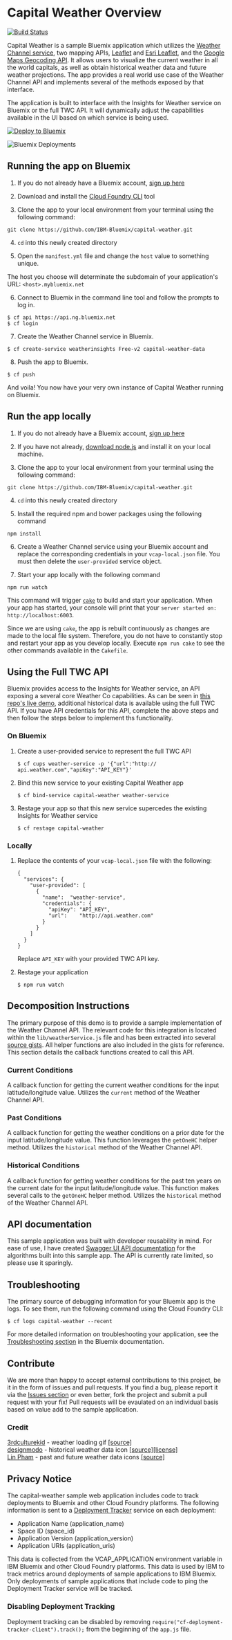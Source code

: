 # Capital Weather Overview

[![Build Status](https://travis-ci.org/IBM-Bluemix/capital-weather.svg?branch=master)](https://travis-ci.org/IBM-Bluemix/capital-weather)

Capital Weather is a sample Bluemix application which utilizes the [Weather Channel service][weather_insights_url], two mapping APIs, [Leaflet][leaflet_url] and [Esri Leaflet][esri_leaflet_url], and the [Google Maps Geocoding API][geocoding_api_url]. It allows users to visualize the current weather in all the world capitals, as well as obtain historical weather data and future weather projections. The app provides a real world use case of the Weather Channel API and implements several of the methods exposed by that interface.

The application is built to interface with the Insights for Weather service on Bluemix or the full TWC API. It will dynamically adjust the capabilities available in the UI based on which service is being used.

[![Deploy to Bluemix](https://bluemix.net/deploy/button.png)](https://bluemix.net/deploy)

![Bluemix Deployments](https://deployment-tracker.mybluemix.net/stats/eff78d4dfb884b87f7ff7aae5fe0f45d/badge.svg)

## Running the app on Bluemix

1. If you do not already have a Bluemix account, [sign up here][bluemix_signup_url]

2. Download and install the [Cloud Foundry CLI][cloud_foundry_url] tool

3. Clone the app to your local environment from your terminal using the following command:

  ```
  git clone https://github.com/IBM-Bluemix/capital-weather.git
  ```

4. `cd` into this newly created directory

5. Open the `manifest.yml` file and change the `host` value to something unique.

  The host you choose will determinate the subdomain of your application's URL:  `<host>.mybluemix.net`

6. Connect to Bluemix in the command line tool and follow the prompts to log in.

  ```
  $ cf api https://api.ng.bluemix.net
  $ cf login
  ```

7. Create the Weather Channel service in Bluemix.

  ```
  $ cf create-service weatherinsights Free-v2 capital-weather-data
  ```

8. Push the app to Bluemix.

  ```
  $ cf push
  ```

And voila! You now have your very own instance of Capital Weather running on Bluemix.

## Run the app locally
1. If you do not already have a Bluemix account, [sign up here][bluemix_signup_url]

2. If you have not already, [download node.js][download_node_url] and install it on your local machine.

3. Clone the app to your local environment from your terminal using the following command:

  ```
  git clone https://github.com/IBM-Bluemix/capital-weather.git
  ```

4. `cd` into this newly created directory

5. Install the required npm and bower packages using the following command

  ```
  npm install
  ```

6. Create a Weather Channel service using your Bluemix account and replace the corresponding credentials in your `vcap-local.json` file. You must then delete the `user-provided` service object.

7. Start your app locally with the following command

  ```
  npm run watch
  ```

This command will trigger [`cake`][cake_url] to build and start your application. When your app has started, your console will print that your `server started on: http://localhost:6003`.

Since we are using `cake`, the app is rebuilt continuously as changes are made to the local file system. Therefore, you do not have to constantly stop and restart your app as you develop locally. Execute `npm run cake` to see the other commands available in the `Cakefile`.

## Using the Full TWC API
Bluemix provides access to the Insights for Weather service, an API exposing a several core Weather Co capabilities. As can be seen in [this repo's live demo][live_demo_url], additional historical data is available using the full TWC API. If you have API credentials for this API, complete the above steps and then follow the steps below to implement ths functionality.

### On Bluemix
1. Create a user-provided service to represent the full TWC API

	```
	$ cf cups weather-service -p '{"url":"http://	api.weather.com","apiKey":"API_KEY"}'
	```
2. Bind this new service to your existing Capital Weather app

	```
	$ cf bind-service capital-weather weather-service
	```
3. Restage your app so that this new service supercedes the existing Insights for Weather service

	```
	$ cf restage capital-weather
	```
	
### Locally
1. Replace the contents of your `vcap-local.json` file with the following:

	```
	{
	  "services": {
	    "user-provided": [
	      {
	        "name":  "weather-service",
	        "credentials": {
	          "apiKey": "API_KEY",
	          "url":    "http://api.weather.com"
	        }
	      }
	    ]
	  }
	}
	```
	Replace `API_KEY` with your provided TWC API key.
	
2. Restage your application

	```
	$ npm run watch
	```

## Decomposition Instructions
The primary purpose of this demo is to provide a sample implementation of the Weather Channel API. The relevant code for this integration is located within the `lib/weatherService.js` file and has been extracted into several [source gists][gist_url]. All helper functions are also included in the gists for reference. This section details the callback functions created to call this API.

### Current Conditions

A callback function for getting the current weather conditions for the input latitude/longitude value. Utilizes the `current` method of the Weather Channel API.

### Past Conditions

A callback function for getting the weather conditions on a prior date for the input latitude/longitude value. This function leverages the `getOneHC` helper method. Utilizes the `historical` method of the Weather Channel API.

### Historical Conditions

A callback function for getting weather conditions for the past ten years on the current date for the input latitude/longitude value. This function makes several calls to the `getOneHC` helper method. Utilizes the `historical` method of the Weather Channel API.

## API documentation
This sample application was built with developer reusability in mind. For ease of use, I have created [Swagger UI API documentation][swagger_api_url] for the algorithms built into this sample app. The API is currently rate limited, so please use it sparingly.

## Troubleshooting

The primary source of debugging information for your Bluemix app is the logs. To see them, run the following command using the Cloud Foundry CLI:

  ```
  $ cf logs capital-weather --recent
  ```
For more detailed information on troubleshooting your application, see the [Troubleshooting section](https://www.ng.bluemix.net/docs/troubleshoot/tr.html) in the Bluemix documentation.

## Contribute
We are more than happy to accept external contributions to this project, be it in the form of issues and pull requests. If you find a bug, please report it via the [Issues section][issues_url] or even better, fork the project and submit a pull request with your fix! Pull requests will be evaulated on an individual basis based on value add to the sample application.

### Credit
[3rdculturekid][3rdculturekid_url] - weather loading gif [[source]][weather_loading_gif_url]  
[designmodo][design_modo_url] - historical weather data icon [[source]][history_icon_url][[license]][creative_commons_url]  
[Lin Pham][linh_pham_url] - past and future weather data icons [[source]][past_future_icon_url]

## Privacy Notice
The capital-weather sample web application includes code to track deployments to Bluemix and other Cloud Foundry platforms. The following information is sent to a [Deployment Tracker](https://github.com/cloudant-labs/deployment-tracker) service on each deployment:

* Application Name (application_name)
* Space ID (space_id)
* Application Version (application_version)
* Application URIs (application_uris)

This data is collected from the VCAP_APPLICATION environment variable in IBM Bluemix and other Cloud Foundry platforms. This data is used by IBM to track metrics around deployments of sample applications to IBM Bluemix. Only deployments of sample applications that include code to ping the Deployment Tracker service will be tracked.

### Disabling Deployment Tracking

Deployment tracking can be disabled by removing `require("cf-deployment-tracker-client").track();` from the beginning of the `app.js` file.

[weather_insights_url]: https://console.ng.bluemix.net/catalog/services/weather-company-data/
[live_demo_url]: https://capital-weather.mybluemix.net/
[leaflet_url]: http://leafletjs.com/
[esri_leaflet_url]: http://esri.github.io/esri-leaflet/
[bluemix_signup_url]: https://ibm.biz/capital-weather-signup
[cloud_foundry_url]: https://github.com/cloudfoundry/cli
[download_node_url]: https://nodejs.org/download/
[cake_url]: http://coffeescript.org/#cake
[gist_url]: https://gist.github.com/JakePeyser/5c50c5d06106d54eb058
[issues_url]: https://github.com/IBM-Bluemix/capital-weather/issues
[geocoding_api_url]: https://developers.google.com/maps/documentation/geocoding/intro
[swagger_api_url]: https://capital-weather.mybluemix.net/api-docs/
[3rdculturekid_url]: http://thethirdculturekid.com/
[weather_loading_gif_url]:https://dribbble.com/shots/1099769-Google-Weather-GIF
[design_modo_url]: http://designmodo.com/
[history_icon_url]: https://www.iconfinder.com/icons/115762/calendar_date_event_month_icon
[creative_commons_url]: http://creativecommons.org/licenses/by/3.0/legalcode
[linh_pham_url]: http://linhpham.me/
[past_future_icon_url]: https://www.iconfinder.com/icons/284198/backup_circle_history_machine_recent_time_icon
